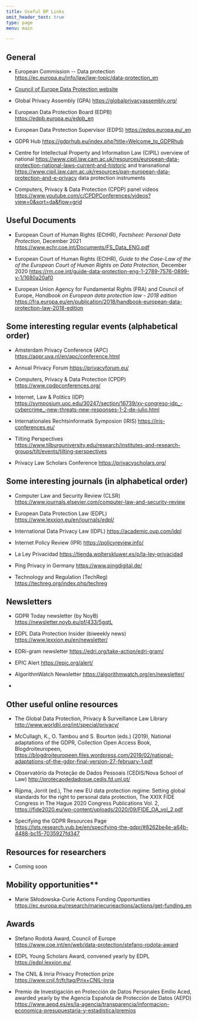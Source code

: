 ```yaml
---
title: Useful DP Links
omit_header_text: true
type: page
menu: main

---
```


## General

-   European Commission -- Data protection
    <https://ec.europa.eu/info/law/law-topic/data-protection_en>
   

-   [Council of Europe Data Protection website](https://www.coe.int/en/web/data-protection)

-   Global Privacy Assembly (GPA) <https://globalprivacyassembly.org/>

-   European Data Protection Board (EDPB)
    <https://edpb.europa.eu/edpb_en>

-   European Data Protection Supervisor (EDPS)
    <https://edps.europa.eu/_en>

-   GDPR Hub <https://gdprhub.eu/index.php?title=Welcome_to_GDPRhub>

-   Centre for Intellectual Property and Information Law (CIPIL)
    overview of national
    <https://www.cipil.law.cam.ac.uk/resources/european-data-protection-national-laws-current-and-historic>
    and transnational
    <https://www.cipil.law.cam.ac.uk/resources/pan-european-data-protection-and-e-privacy>
    data protection instruments

-   Computers, Privacy & Data Protection (CPDP) panel videos
    <https://www.youtube.com/c/CPDPConferences/videos?view=0&sort=da&flow=grid>

## Useful Documents

-   European Court of Human Rights (ECtHR), *Factsheet: Personal Data Protection,* December 2021 https://www.echr.coe.int/Documents/FS_Data_ENG.pdf
-   European Court of Human Rights (ECtHR), *Guide to the Case-Law of
    the of the European Court of Human Rights on Data Protection,*
    December 2020
    <https://rm.coe.int/guide-data-protection-eng-1-2789-7576-0899-v-1/1680a20af0>

-   European Union Agency for Fundamental Rights (FRA) and Council of
    Europe, *Handbook on European data protection law - 2018 edition*
    <https://fra.europa.eu/en/publication/2018/handbook-european-data-protection-law-2018-edition>

## Some interesting regular events (alphabetical order)

-   Amsterdam Privacy Conference (APC)
    <https://appr.uva.nl/en/apc/conference.html>

-   Annual Privacy Forum <https://privacyforum.eu/>

-   Computers, Privacy & Data Protection (CPDP)
    <https://www.cpdpconferences.org/>

-   Internet, Law & Politics (IDP)
    <https://symposium.uoc.edu/30247/section/16739/xv-congreso-idp_-cybercrime_-new-threats-new-responses-1-2-de-julio.html>

-   Internationales Rechtsinformatik Symposion (IRIS)
    <https://iris-conferences.eu/>

-   Tilting Perspectives
    <https://www.tilburguniversity.edu/research/institutes-and-research-groups/tilt/events/tilting-perspectives>

-   Privacy Law Scholars Conference <https://privacyscholars.org/>

## Some interesting journals (in alphabetical order)

-   Computer Law and Security Review (CLSR)
    <https://www.journals.elsevier.com/computer-law-and-security-review>

-   European Data Protection Law (EDPL)
    <https://www.lexxion.eu/en/journals/edpl/>

-   International Data Privacy Law (IDPL)
    <https://academic.oup.com/idpl>

-   Internet Policy Review (IPR) <https://policyreview.info/>

-   La Ley Privacidad
    <https://tienda.wolterskluwer.es/p/la-ley-privacidad>

-   Ping Privacy in Germany <https://www.pingdigital.de/>

-   Technology and Regulation (TechReg)
    <https://techreg.org/index.php/techreg>

## Newsletters

-   GDPR Today newsletter (by NoyB)
    <https://newsletter.noyb.eu/pf/433/5gqtL>

-   EDPL Data Protection Insider (biweekly news)
    <https://www.lexxion.eu/en/newsletter/>

-   EDRi-gram newsletter <https://edri.org/take-action/edri-gram/>

-   EPIC Alert <https://epic.org/alert/>

-   AlgorithmWatch Newsletter
    <https://algorithmwatch.org/en/newsletter/>

-   

## Other useful online resources

-   The Global Data Protection, Privacy & Surveillance Law Library
    <http://www.worldlii.org/int/special/privacy/>

-   McCullagh, K., O. Tambou and S. Bourton (eds.) (2019), National
    adaptations of the GDPR, Collection Open Access Book,
    Blogdroiteuropeen,
    <https://blogdroiteuropeen.files.wordpress.com/2019/02/national-adaptations-of-the-gdpr-final-version-27-february-1.pdf>

-   Observatório da Proteção de Dados Pessoais (CEDIS/Nova School of
    Law) <http://protecaodedadosue.cedis.fd.unl.pt/>

-   Rijpma, Jorrit (ed.), The new EU data protection regime: Setting
    global standards for the right to personal data protection, The XXIX
    FIDE Congress in The Hague 2020 Congress Publications Vol. 2,
    <https://fide2020.eu/wp-content/uploads/2020/09/FIDE_OA_vol_2.pdf>

-   Specifying the GDPR Resources Page
    <https://lsts.research.vub.be/en/specifying-the-gdpr/#8262be4e-a64b-4488-bc15-7035927fd347>

## Resources for researchers

- Coming soon

## Mobility opportunities**

-   Marie Skłodowska-Curie Actions Funding Opportunities
    <https://ec.europa.eu/research/mariecurieactions/actions/get-funding_en>

## Awards

-   Stefano Rodotà Award, Council of Europe
    <https://www.coe.int/en/web/data-protection/stefano-rodota-award>

-   EDPL Young Scholars Award, convened yearly by EDPL
    <https://edpl.lexxion.eu/>

-   The CNIL & Inria Privacy Protection prize
    <https://www.cnil.fr/fr/tag/Prix+CNIL-Inria>

-   Premio de Investigación en Protección de Datos Personales Emilio
    Aced, awarded yearly by the Agencia Española de Protección de Datos
    (AEPD)
    <https://www.aepd.es/es/la-agencia/transparencia/informacion-economica-presupuestaria-y-estadistica/premios>
